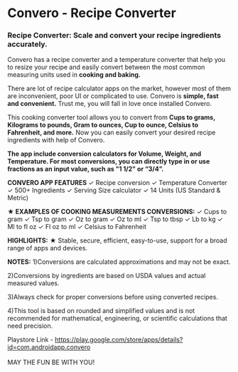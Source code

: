 <h1>Convero - Recipe Converter</h1>
<h3>Recipe Converter: Scale and convert your recipe ingredients accurately.</h3>
  
<p>Convero has a recipe converter and a temperature converter that help you to resize your recipe and easily convert between the most common measuring units used in <b>cooking and baking.</b>

There are lot of recipe calculator apps on the market, however most of them are inconvenient, poor UI or complicated to use. Convero is <b>simple, fast and convenient.</b> Trust me, you will fall in love once installed Convero.

This cooking converter tool allows you to convert from <b>Cups to grams, Kilograms to pounds,
Gram to ounces, Cup to ounce, Celsius to Fahrenheit, and more.</b> Now you can easily convert your desired recipe ingredients with help of Convero.

<b>The app include conversion calculators for Volume, Weight, and Temperature. For most conversions, you can directly type in or use fractions as an input value, such as "1 1/2" or “3/4”.</b>

<b>CONVERO APP FEATURES</b>
✓ Recipe conversion
✓ Temperature Converter
✓ 500+ Ingredients
✓ Serving Size calculator
✓ 14 Units (US Standard & Metric)

<b>★ EXAMPLES OF COOKING MEASUREMENTS CONVERSIONS:</b>
✓ Cups to gram
✓ Tsp to gram
✓ Oz to gram
✓ Oz to ml
✓ Tsp to tbsp
✓ Lb to kg
✓ Ml to fl oz
✓ Fl oz to ml
✓ Celsius to Fahrenheit

<b>HIGHLIGHTS:</b>
★ Stable, secure, efficient, easy-to-use, support for a broad range of apps and devices.

<b>NOTES:</b>
1)Conversions are calculated approximations and may not be exact.

2)Conversions by ingredients are based on USDA values and actual measured values.

3)Always check for proper conversions before using converted recipes.

4)This tool is based on rounded and simplified values and is not recommended for mathematical, engineering, or scientific calculations that need precision.

Playstore Link - <a>https://play.google.com/store/apps/details?id=com.androidapp.convero</a></br></br>
MAY THE FUN BE WITH YOU!</p>  
